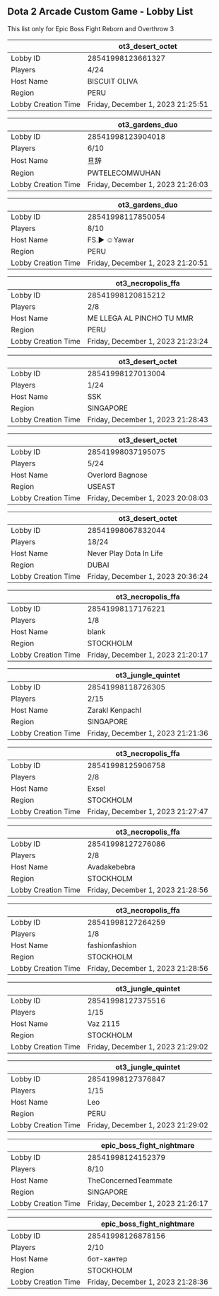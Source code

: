 ## Dota 2 Arcade Custom Game - Lobby List

This list only for Epic Boss Fight Reborn and Overthrow 3

|  | ot3_desert_octet |
| ------ | ------ |
| Lobby ID | 28541998123661327 |
| Players | 4/24 |
| Host Name | BISCUIT OLIVA |
| Region | PERU |
| Lobby Creation Time | Friday, December 1, 2023 21:25:51 |


|  | ot3_gardens_duo |
| ------ | ------ |
| Lobby ID | 28541998123904018 |
| Players | 6/10 |
| Host Name | 旦辞 |
| Region | PWTELECOMWUHAN |
| Lobby Creation Time | Friday, December 1, 2023 21:26:03 |


|  | ot3_gardens_duo |
| ------ | ------ |
| Lobby ID | 28541998117850054 |
| Players | 8/10 |
| Host Name | FS.► ☺Yawar |
| Region | PERU |
| Lobby Creation Time | Friday, December 1, 2023 21:20:51 |


|  | ot3_necropolis_ffa |
| ------ | ------ |
| Lobby ID | 28541998120815212 |
| Players | 2/8 |
| Host Name | ME LLEGA AL PINCHO TU MMR |
| Region | PERU |
| Lobby Creation Time | Friday, December 1, 2023 21:23:24 |


|  | ot3_desert_octet |
| ------ | ------ |
| Lobby ID | 28541998127013004 |
| Players | 1/24 |
| Host Name | SSK |
| Region | SINGAPORE |
| Lobby Creation Time | Friday, December 1, 2023 21:28:43 |


|  | ot3_desert_octet |
| ------ | ------ |
| Lobby ID | 28541998037195075 |
| Players | 5/24 |
| Host Name | Overlord Bagnose |
| Region | USEAST |
| Lobby Creation Time | Friday, December 1, 2023 20:08:03 |


|  | ot3_desert_octet |
| ------ | ------ |
| Lobby ID | 28541998067832044 |
| Players | 18/24 |
| Host Name | Never Play Dota In Life |
| Region | DUBAI |
| Lobby Creation Time | Friday, December 1, 2023 20:36:24 |


|  | ot3_necropolis_ffa |
| ------ | ------ |
| Lobby ID | 28541998117176221 |
| Players | 1/8 |
| Host Name | blank |
| Region | STOCKHOLM |
| Lobby Creation Time | Friday, December 1, 2023 21:20:17 |


|  | ot3_jungle_quintet |
| ------ | ------ |
| Lobby ID | 28541998118726305 |
| Players | 2/15 |
| Host Name | ZarakI KenpachI |
| Region | SINGAPORE |
| Lobby Creation Time | Friday, December 1, 2023 21:21:36 |


|  | ot3_necropolis_ffa |
| ------ | ------ |
| Lobby ID | 28541998125906758 |
| Players | 2/8 |
| Host Name | Exsel |
| Region | STOCKHOLM |
| Lobby Creation Time | Friday, December 1, 2023 21:27:47 |


|  | ot3_necropolis_ffa |
| ------ | ------ |
| Lobby ID | 28541998127276086 |
| Players | 2/8 |
| Host Name | Avadakebebra |
| Region | STOCKHOLM |
| Lobby Creation Time | Friday, December 1, 2023 21:28:56 |


|  | ot3_necropolis_ffa |
| ------ | ------ |
| Lobby ID | 28541998127264259 |
| Players | 1/8 |
| Host Name | fashionfashion |
| Region | STOCKHOLM |
| Lobby Creation Time | Friday, December 1, 2023 21:28:56 |


|  | ot3_jungle_quintet |
| ------ | ------ |
| Lobby ID | 28541998127375516 |
| Players | 1/15 |
| Host Name | Vaz 2115 |
| Region | STOCKHOLM |
| Lobby Creation Time | Friday, December 1, 2023 21:29:02 |


|  | ot3_jungle_quintet |
| ------ | ------ |
| Lobby ID | 28541998127376847 |
| Players | 1/15 |
| Host Name | Leo |
| Region | PERU |
| Lobby Creation Time | Friday, December 1, 2023 21:29:02 |


|  | epic_boss_fight_nightmare |
| ------ | ------ |
| Lobby ID | 28541998124152379 |
| Players | 8/10 |
| Host Name | TheConcernedTeammate |
| Region | SINGAPORE |
| Lobby Creation Time | Friday, December 1, 2023 21:26:17 |


|  | epic_boss_fight_nightmare |
| ------ | ------ |
| Lobby ID | 28541998126878156 |
| Players | 2/10 |
| Host Name | бот-хантер |
| Region | STOCKHOLM |
| Lobby Creation Time | Friday, December 1, 2023 21:28:36 |


